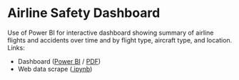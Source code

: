 # Airline Safety Dashboard 
Use of Power BI for interactive dashboard showing summary of airline flights and accidents over time and by flight type, aircraft type, and location.  
Links:  
* Dashboard ([Power BI](https://github.com/ScottBreitbach/ScottBreitbach.github.io/blob/main/Portfolio-Projects/Airline-Dashboard/Airline-Dashboard.pbix) / [PDF](https://scottbreitbach.github.io/Portfolio-Projects/Airline-Dashboard/Airline-Dashboard.pdf))
* Web data scrape ([.ipynb](https://github.com/ScottBreitbach/ScottBreitbach.github.io/blob/main/Portfolio-Projects/Airline-Dashboard/PCI_AccidentHistoryScrape.ipynb))